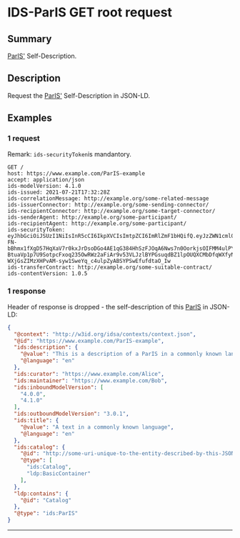 # IDS-ParIS GET root request

## Summary

[ParIS'](../README.md) Self-Description.


## Description

Request the [ParIS'](../README.md) Self-Description in JSON-LD.


## Examples

### 1 request

Remark: `ids-securityToken`is mandantory.

```http request
GET /
host: https://www.example.com/ParIS-example
accept: application/json
ids-modelVersion: 4.1.0
ids-issued: 2021-07-21T17:32:28Z
ids-correlationMessage: http://example.org/some-related-message
ids-issuerConnector: http://example.org/some-sending-connector/
ids-recipientConnector: http://example.org/some-target-connector/
ids-senderAgent: http://example.org/some-participant/
ids-recipientAgent: http://example.org/some-participant/
ids-securityToken: eyJhbGciOiJSUzI1NiIsInR5cCI6IkpXVCIsImtpZCI6ImRlZmF1bHQifQ.eyJzZWN1cml0eV9sZXZlbCI6Nywic2NvcGVzIjpbImlkc19jb25uZWN0b3IiLCJzZWN1cml0eV9sZXZlbCJdLCJhdWQiOiJJRFNfQ29ubmVjdG9yIiwiaXNzIjoiaHR0cHM6Ly9kYXBzLmFpc2VjLmZyYXVuaG9mZXIuZGUiLCJzdWIiOiI3MTgxMGZmZi00MTM5LTQ5ZDAtYjBhNC03ZDAyYjliNTRkMTUiLCJuYmYiOjE1NTk3MzAyNTAsImV4cCI6MTU1OTczMzg1MH0.oS5kZtFhqn1jUSBtmCKSU0MzcVAxhfW7BCa4oIo_aQi6Qcc-FN-bBhmx1fXgD57HqXaV7r0kxJrDsoDGo4AE1qG384HhSzFJOqA6Nws7n0OorkjsOIFMM4ulPYNKy2srUAb9EeDaAWb6uGA5bbk5E1yKM73ub_U8OF1W4OmgUCOFizxOPY8HEnklsk6eiqrAFFCebp-BtuaVp1p7U9SotpcFxoq235OwRWz2aFiAr9v53VLJzlBYPGsuqdBZ1lpOUQXCMbDfqWXfyNSa0uDPeHKP_Xj1tUug0g-WXjGsZIMzXHPvAM-syw1SweYq_c4ulpZyABSYPSwEfufdtaO_Iw
ids-transferContract: http://example.org/some-suitable-contract/
ids-contentVersion: 1.0.5
```


### 1 response

Header of response is dropped - the self-description of this [ParIS](../README.md) in JSON-LD:

```json
{
  "@context": "http://w3id.org/idsa/contexts/context.json",
  "@id": "https://www.example.com/ParIS-example",
  "ids:description": {
    "@value": "This is a description of a ParIS in a commonly known language",
    "@language": "en"
  },
  "ids:curator": "https://www.example.com/Alice",
  "ids:maintainer": "https://www.example.com/Bob",
  "ids:inboundModelVersion": [
    "4.0.0",
    "4.1.0"
  ],
  "ids:outboundModelVersion": "3.0.1",
  "ids:title": {
    "@value": "A text in a commonly known language",
    "@language": "en"
  },
  "ids:catalog": {
    "@id": "http://some-uri-unique-to-the-entity-described-by-this-JSON-LD",
    "@type": [
      "ids:Catalog",
      "ldp:BasicContainer"
    ],
  },
  "ldp:contains": {
    "@id": "Catalog"
  },
  "@type": "ids:ParIS"
}
```

---
